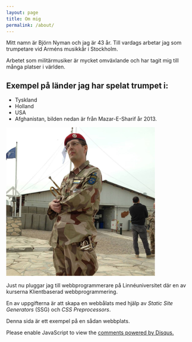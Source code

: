 ```yaml
---
layout: page
title: Om mig
permalink: /about/
---
```


Mitt namn är Björn Nyman och jag är 43 år. Till vardags arbetar jag som trumpetare vid Arméns musikkår i Stockholm.

Arbetet som militärmusiker är mycket omväxlande och har tagit mig till många platser i världen.

## Exempel på länder jag har spelat trumpet i:

* Tyskland
* Holland
* USA
* Afghanistan, bilden nedan är från Mazar-E-Sharif år 2013.

<img alt="Björn Nyman i Mazar-E-Sharif, Afghanistan" src="/assets/affe_bn.jpg" width="400">

Just nu pluggar jag till webbprogrammerare på Linnéuniversitet där en av kurserna Klientbaserad webbprogrammering.

En av uppgifterna är att skapa en webbålats med hjälp av *Static Site Generators* (SSG) och *CSS Preprocessors*.

Denna sida är ett exempel på en sådan webbplats.

<div id="disqus_thread"></div>
<script>

/**
*  RECOMMENDED CONFIGURATION VARIABLES: EDIT AND UNCOMMENT THE SECTION BELOW TO INSERT DYNAMIC VALUES FROM YOUR PLATFORM OR CMS.
*  LEARN WHY DEFINING THESE VARIABLES IS IMPORTANT: https://disqus.com/admin/universalcode/#configuration-variables*/
/*
var disqus_config = function () {
this.page.url = PAGE_URL;  // Replace PAGE_URL with your page's canonical URL variable
this.page.identifier = PAGE_IDENTIFIER; // Replace PAGE_IDENTIFIER with your page's unique identifier variable
};
*/
(function() { // DON'T EDIT BELOW THIS LINE
var d = document, s = d.createElement('script');
s.src = 'https://webnyman.disqus.com/embed.js';
s.setAttribute('data-timestamp', +new Date());
(d.head || d.body).appendChild(s);
})();
</script>
<noscript>Please enable JavaScript to view the <a href="https://disqus.com/?ref_noscript">comments powered by Disqus.</a></noscript>
                            